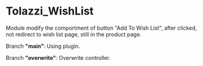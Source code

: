 # Tolazzi_WishList
Module modify the comportment of button "Add To Wish List", after clicked, not redirect to wish list page, still in the product page.

Branch **"main"**: Using plugin.

Branch **"overwrite"**: Overwrite controller.
